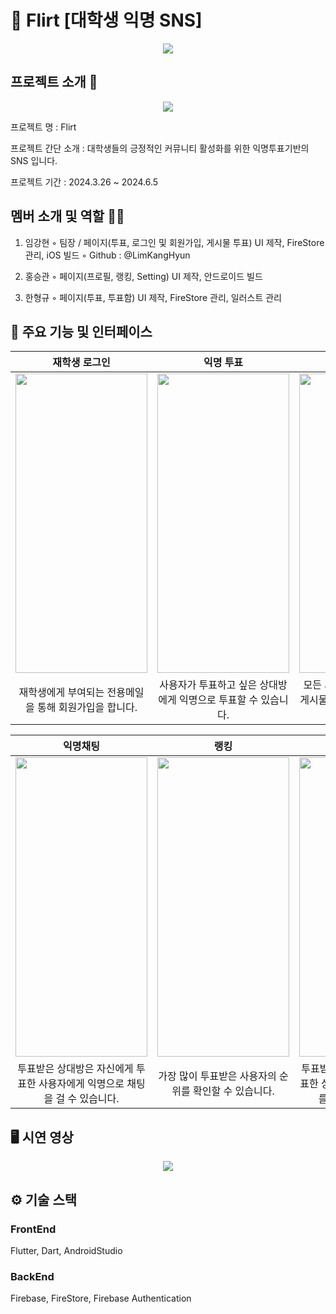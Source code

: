 # 🤝 Flirt [대학생 익명 SNS]
<p align="center"><img src="https://github.com/user-attachments/assets/d842d41e-ccb3-41b5-ab15-3f890dea9016"></p>


## 프로젝트 소개 📝
<p align="center"><img src="https://github.com/user-attachments/assets/eb6766a6-82b5-4596-9de9-27714f6e0e93"></p>
프로젝트 명 : Flirt

프로젝트 간단 소개 : 대학생들의 긍정적인 커뮤니티 활성화를 위한 익명투표기반의 SNS 입니다.

프로젝트 기간 : 2024.3.26 ~ 2024.6.5


## 멤버 소개 및 역할 👨‍💻
1. 임강현
   ◦ 팀장 / 페이지(투표, 로그인 및 회원가입, 게시물 투표) UI 제작, FireStore 관리, iOS 빌드
   ◦ Github : @LimKangHyun
   
2. 홍승관
   ◦ 페이지(프로필, 랭킹, Setting) UI 제작, 안드로이드 빌드
   
3. 한형규
   ◦ 페이지(투표, 투표함) UI 제작, FireStore 관리, 일러스트 관리 


## 📱 주요 기능 및 인터페이스
|재학생 로그인|익명 투표|게시물 투표|
|:---:|:---:|:---:|
|<img src="https://github.com/user-attachments/assets/7de9bbed-d667-4ea8-9635-61603347f25f" width="211" height="479" />|<img src="https://github.com/user-attachments/assets/8b6aac9c-0a37-4e1f-8715-d03f1a867b49" width="211" height="479" />|<img src="https://github.com/user-attachments/assets/3fbd81c6-ea31-4bec-91ab-131871a2ad97" width="211" height="479" />|
|재학생에게 부여되는 전용메일을 통해 회원가입을 합니다.|사용자가 투표하고 싶은 상대방에게 익명으로 투표할 수 있습니다.|모든 사용자가 볼 수 있는 투표 게시물을 생성하고 투표할 수 있습니다.|

|익명채팅|랭킹|내가 받은 투표|
|:---:|:---:|:---:|
|<img src="https://github.com/user-attachments/assets/8818f832-c77c-4e18-bca8-ee3afe335faa" width="211" height="479" />|<img src="https://github.com/user-attachments/assets/08b82ca0-5ad7-47e5-87a0-e3e72772e26d" width="211" height="479" />|<img src="https://github.com/user-attachments/assets/8f1a87cf-0c81-44e9-887a-90a5ee3ffe66" width="211" height="479" />|
|투표받은 상대방은 자신에게 투표한 사용자에게 익명으로 채팅을 걸 수 있습니다.|가장 많이 투표받은 사용자의 순위를 확인할 수 있습니다.|투표받은 사용자는 자신에게 투표한 상대방의 힌트 및 부가정보를 확인할 수 있습니다.|


## 🖥️ 시연 영상
<p align="center"><img src="https://github.com/user-attachments/assets/cb847c15-8b2b-4456-80a6-40e968ce5ab1"></p>


## ⚙️ 기술 스택
### FrontEnd
Flutter, Dart, AndroidStudio

### BackEnd
Firebase, FireStore, Firebase Authentication
